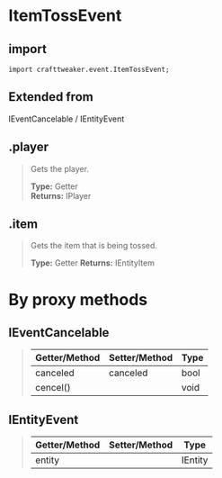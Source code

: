 # ItemTossEvent

## import
`import crafttweaker.event.ItemTossEvent;`

## Extended from
IEventCancelable / IEntityEvent

## .player
> Gets the player.
>
> **Type:** Getter  
> **Returns:** IPlayer

## .item
> Gets the item that is being tossed.
>
> **Type:** Getter 
> **Returns:** IEntityItem

# By proxy methods

## IEventCancelable
> | Getter/Method   | Setter/Method     | Type                  |
> |-----------------|-------------------|-----------------------|
> | canceled        | canceled          | bool                  |
> | cencel()        |                   | void                  |

## IEntityEvent
> | Getter/Method   | Setter/Method     | Type                  |
> |-----------------|-------------------|-----------------------|
> | entity          |                   | IEntity               |